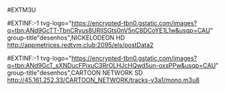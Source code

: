 #EXTM3U

#EXTINF:-1  tvg-logo="https://encrypted-tbn0.gstatic.com/images?q=tbn:ANd9GcTT-TbnCRyus8URlISGts0nV5nC8DCoYE1L1w&usqp=CAU" group-title"desenhos",NICKELODEON HD
http://appmetrices.redtvm.club:2095/els/postData2

#EXTINF:-1 tvg-logo="https://encrypted-tbn0.gstatic.com/images?q=tbn:ANd9GcT_sXNDucFPixuC3RrOLHJcHQwd5un-oxsPPw&usqp=CAU"
group-title"desenhos",CARTOON NETWORK SD
http://45.161.252.33/CARTOON_NETWORK/tracks-v3a1/mono.m3u8














